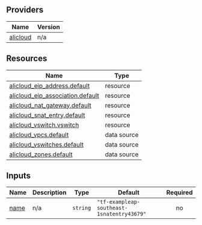 <!-- BEGIN_TF_DOCS -->
## Providers

| Name | Version |
|------|---------|
| <a name="provider_alicloud"></a> [alicloud](#provider\_alicloud) | n/a |

## Resources

| Name | Type |
|------|------|
| [alicloud_eip_address.default](https://registry.terraform.io/providers/hashicorp/alicloud/latest/docs/resources/eip_address) | resource |
| [alicloud_eip_association.default](https://registry.terraform.io/providers/hashicorp/alicloud/latest/docs/resources/eip_association) | resource |
| [alicloud_nat_gateway.default](https://registry.terraform.io/providers/hashicorp/alicloud/latest/docs/resources/nat_gateway) | resource |
| [alicloud_snat_entry.default](https://registry.terraform.io/providers/hashicorp/alicloud/latest/docs/resources/snat_entry) | resource |
| [alicloud_vswitch.vswitch](https://registry.terraform.io/providers/hashicorp/alicloud/latest/docs/resources/vswitch) | resource |
| [alicloud_vpcs.default](https://registry.terraform.io/providers/hashicorp/alicloud/latest/docs/data-sources/vpcs) | data source |
| [alicloud_vswitches.default](https://registry.terraform.io/providers/hashicorp/alicloud/latest/docs/data-sources/vswitches) | data source |
| [alicloud_zones.default](https://registry.terraform.io/providers/hashicorp/alicloud/latest/docs/data-sources/zones) | data source |

## Inputs

| Name | Description | Type | Default | Required |
|------|-------------|------|---------|:--------:|
| <a name="input_name"></a> [name](#input\_name) | n/a | `string` | `"tf-exampleap-southeast-1snatentry43679"` | no |
<!-- END_TF_DOCS -->    